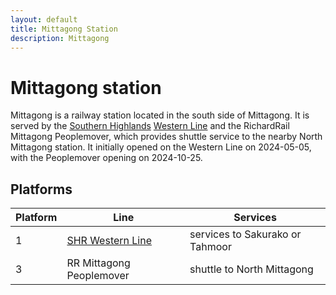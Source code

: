 ```yaml
---
layout: default
title: Mittagong Station
description: Mittagong
---
```


# Mittagong station

Mittagong is a railway station located in the south side of Mittagong.
It is served by the [Southern Highlands](/rail-networks/shr) [Western Line](/rail-lines/shr-western-line)
and the RichardRail Mittagong Peoplemover, which provides shuttle service to the
nearby North Mittagong station. It initially opened on the Western Line on 2024-05-05,
with the Peoplemover opening on 2024-10-25.

## Platforms

Platform | Line | Services
---|---|---
1 | [SHR Western Line](/rail-lines/shr-western-line) | services to Sakurako or Tahmoor
3 | RR Mittagong Peoplemover | shuttle to North Mittagong
